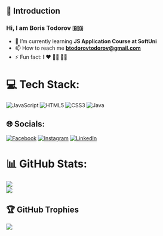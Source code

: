<h2 align="left">👋 Introduction</h1>

<h3 align="left">Hi, I am Boris Todorov 🇧🇬</h2>

- 🌱 I’m currently learning **JS Application Course at SoftUni**
- 📫 How to reach me **btodorovtodorov@gmail.com**
- ⚡ Fun fact: **I ♥ 🏃‍♂️ 🚵‍♂️**


# 💻 Tech Stack:
![JavaScript](https://img.shields.io/badge/javascript-%23323330.svg?style=for-the-badge&logo=javascript&logoColor=%23F7DF1E) ![HTML5](https://img.shields.io/badge/html5-%23E34F26.svg?style=for-the-badge&logo=html5&logoColor=white) ![CSS3](https://img.shields.io/badge/css3-%231572B6.svg?style=for-the-badge&logo=css3&logoColor=white) ![Java](https://img.shields.io/badge/java-%23ED8B00.svg?style=for-the-badge&logo=openjdk&logoColor=white)

## 🌐 Socials:
[![Facebook](https://img.shields.io/badge/Facebook-%231877F2.svg?logo=Facebook&logoColor=white)](https://facebook.com/todorovboris) [![Instagram](https://img.shields.io/badge/Instagram-%23E4405F.svg?logo=Instagram&logoColor=white)](https://instagram.com/todorovboris) [![LinkedIn](https://img.shields.io/badge/LinkedIn-%230077B5.svg?logo=linkedin&logoColor=white)](https://linkedin.com/in/boris-todorov-b14053167) 

# 📊 GitHub Stats:
![](https://github-readme-streak-stats.herokuapp.com/?user=todorovboris&theme=dark&hide_border=false)<br/>
![](https://github-readme-stats.vercel.app/api/top-langs/?username=todorovboris&theme=dark&hide_border=false&include_all_commits=false&count_private=false&layout=compact)

## 🏆 GitHub Trophies
![](https://github-profile-trophy.vercel.app/?username=todorovboris&theme=dark&no-frame=false&no-bg=false&margin-w=4)
